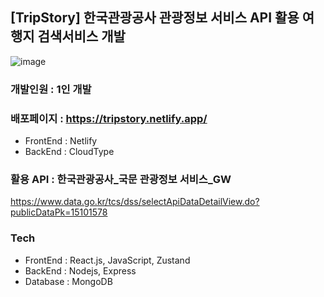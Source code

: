 ## [TripStory] 한국관광공사 관광정보 서비스 API 활용 여행지 검색서비스 개발

![image](https://github.com/ykkim97/tourKorea-search/assets/17917009/e559ddb7-4c5b-4a28-8903-027d4bef3db6)

### 개발인원 : 1인 개발

### 배포페이지 : https://tripstory.netlify.app/
 - FrontEnd : Netlify
 - BackEnd : CloudType

### 활용 API : 한국관광공사_국문 관광정보 서비스_GW

https://www.data.go.kr/tcs/dss/selectApiDataDetailView.do?publicDataPk=15101578

### Tech

 - FrontEnd : React.js, JavaScript, Zustand
 - BackEnd : Nodejs, Express
 - Database : MongoDB 

